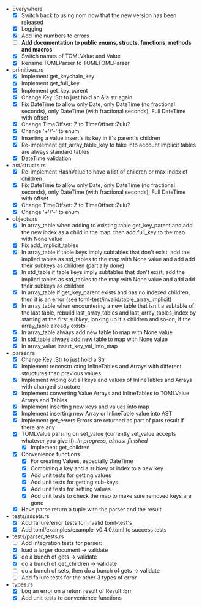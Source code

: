 * Everywhere
	- [x] Switch back to using nom now that the new version has been released
  - [x] Logging
  - [x] Add line numbers to errors
  - [ ] **Add documentation to public enums, structs, functions, methods and macros**
  - [x] Switch names of TOMLValue and Value
  - [x] Rename TOMLParser to TOMLTOMLParser

* primitives.rs
	- [x] Implement get_keychain_key
	- [x] Implement get_full_key
	- [x] Implement get_key_parent
	- [x] Change Key::Str to just hold an &'a str again
	- [x] Fix DateTime to allow only Date, only DateTime (no fractional seconds), only DateTime (with fractional seconds), Full DateTime with offset
	- [x] Change TimeOffset::Z to TimeOffset::Zulu?
	- [x] Change '+'/'-' to enum
	- [x] Inserting a value insert's its key in it's parent's children 
	- [x] Re-implement get_array_table_key to take into account implicit tables are always standard tables
  - [x] DateTime validation

* ast/structs.rs
	- [x] Re-implement HashValue to have a list of children or max index of children
	- [x] Fix DateTime to allow only Date, only DateTime (no fractional seconds), only DateTime (with fractional seconds), Full DateTime with offset
	- [x] Change TimeOffset::Z to TimeOffset::Zulu?
	- [x] Change '+'/'-' to enum

* objects.rs
	- [x] In array_table when adding to existing table get_key_parent and add the new index as a child in the map, then add full_key to the map with None value
	- [x] Fix add_implicit_tables
	- [x] In array_table if table keys imply subtables that don't exist, add the implied tables as std_tables to the map with None value and add add their subkeys as children (partially done)
	- [x] In std_table if table keys imply subtables that don't exist, add the implied tables as std_tables to the map with None value and add add their subkeys as children
	- [x] In array_table if get_key_parent exists and has no indexed children, then it is an error (see toml-test/invalid/table_array_implicit)
	- [x] In array_table when encountering a new table that isn't a subtable of the last table, rebuild last_array_tables and last_array_tables_index by starting at the first subkey, looking up it's children and so-on, if the array_table already exists
	- [x] In array_table always add new table to map with None value
	- [x] In std_table always add new table to map with None value
	- [x] In array_value insert_key_val_into_map

* parser.rs
	- [x] Change Key::Str to just hold a Str
	- [x] Implement reconstructing InlineTables and Arrays with different structures than previous values
    - [x] Implement wiping out all keys and values of InlineTables and Arrays with changed structure
    - [x] Implement converting Value Arrays and InlineTables to TOMLValue Arrays and Tables
    - [x] Implement inserting new keys and values into map
    - [x] Implement inserting new Array or InlineTable value into AST
	- [x] Implement ~~get_errors~~ Errors are returned as part of pars result if there are any
  - [x] TOMLValue parsing on set_value (currently set_value accepts whatever you give it). *In progress, almost finished*
	- [x] Implement get_children
  - [x] Convenience functions
    - [x] For creating Values, especially DateTime
    - [x] Combining a key and a subkey or index to a new key
	- [x] Add unit tests for getting values
    - [x] Add unit tests for getting sub-keys
	- [x] Add unit tests for setting values
	- [x] Add unit tests to check the map to make sure removed keys are gone
  - [x] Have parse return a tuple with the parser and the result
  
* tests/assets.rs
	- [x] Add failure/error tests for invalid toml-test's
	- [x] Add toml/examples/example-v0.4.0.toml to success tests

* tests/parser_tests.rs
	- [ ] Add integration tests for parser: 
    - [x] load a larger document -> validate
    - [x] do a bunch of gets -> validate
    - [x] do a bunch of get_children -> validate
    - [ ] do a bunch of sets, then do a bunch of gets -> validate
    - [ ] Add failure tests for the other 3 types of error

* types.rs
  - [x] Log an error on a return result of Result::Err
  - [x] Add unit tests to convenience functions